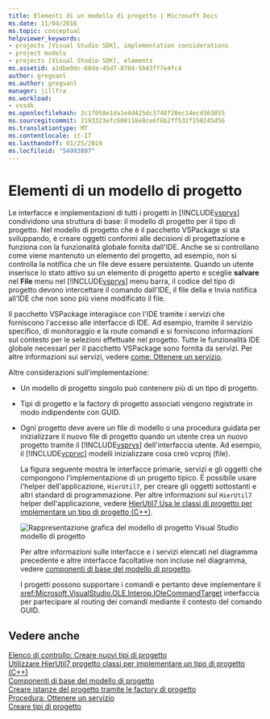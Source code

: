 ```yaml
---
title: Elementi di un modello di progetto | Microsoft Docs
ms.date: 11/04/2016
ms.topic: conceptual
helpviewer_keywords:
- projects [Visual Studio SDK], implementation considerations
- project models
- projects [Visual Studio SDK], elements
ms.assetid: a1dbe0dc-68da-45d7-8704-5b43ff7e4fc4
author: gregvanl
ms.author: gregvanl
manager: jillfra
ms.workload:
- vssdk
ms.openlocfilehash: 2c1f058e1da1e4d425dc3748f20ec14ecd363855
ms.sourcegitcommit: 2193323efc608118e0ce6f6b2ff532f158245d56
ms.translationtype: MT
ms.contentlocale: it-IT
ms.lasthandoff: 01/25/2019
ms.locfileid: "54993897"
---
```

# <a name="elements-of-a-project-model"></a>Elementi di un modello di progetto
Le interfacce e implementazioni di tutti i progetti in [!INCLUDE[vsprvs](../../code-quality/includes/vsprvs_md.md)] condividono una struttura di base: il modello di progetto per il tipo di progetto. Nel modello di progetto che è il pacchetto VSPackage si sta sviluppando, è creare oggetti conformi alle decisioni di progettazione e funziona con la funzionalità globale fornita dall'IDE. Anche se si controllano come viene mantenuto un elemento del progetto, ad esempio, non si controlla la notifica che un file deve essere persistente. Quando un utente inserisce lo stato attivo su un elemento di progetto aperto e sceglie **salvare** nel **File** menu nel [!INCLUDE[vsprvs](../../code-quality/includes/vsprvs_md.md)] menu barra, il codice del tipo di progetto devono intercettare il comando dall'IDE, il file della e Invia notifica all'IDE che non sono più viene modificato il file.  
  
 Il pacchetto VSPackage interagisce con l'IDE tramite i servizi che forniscono l'accesso alle interfacce di IDE. Ad esempio, tramite il servizio specifico, di monitoraggio e la route comandi e si forniscono informazioni sul contesto per le selezioni effettuate nel progetto. Tutte le funzionalità IDE globale necessari per il pacchetto VSPackage sono fornita da servizi. Per altre informazioni sui servizi, vedere [come: Ottenere un servizio](../../extensibility/how-to-get-a-service.md).  
  
 Altre considerazioni sull'implementazione:  
  
- Un modello di progetto singolo può contenere più di un tipo di progetto.  
  
- Tipi di progetto e la factory di progetto associati vengono registrate in modo indipendente con GUID.  
  
- Ogni progetto deve avere un file di modello o una procedura guidata per inizializzare il nuovo file di progetto quando un utente crea un nuovo progetto tramite il [!INCLUDE[vsprvs](../../code-quality/includes/vsprvs_md.md)] dell'interfaccia utente. Ad esempio, il [!INCLUDE[vcprvc](../../code-quality/includes/vcprvc_md.md)] modelli inizializzare cosa creò vcproj (file).  
  
  La figura seguente mostra le interfacce primarie, servizi e gli oggetti che compongono l'implementazione di un progetto tipico. È possibile usare l'helper dell'applicazione, `HierUtil7`, per creare gli oggetti sottostanti e altri standard di programmazione. Per altre informazioni sul `HierUtil7` helper dell'applicazione, vedere [HierUtil7 Usa le classi di progetto per implementare un tipo di progetto (C++)](https://msdn.microsoft.com/library/a5c16a09-94a2-46ef-87b5-35b815e2f346).  
  
  ![Rappresentazione grafica del modello di progetto Visual Studio](../../extensibility/internals/media/vsprojectmodel.gif "vsProjectModel")  
  modello di progetto  
  
  Per altre informazioni sulle interfacce e i servizi elencati nel diagramma precedente e altre interfacce facoltative non incluse nel diagramma, vedere [componenti di base del modello di progetto](../../extensibility/internals/project-model-core-components.md).  
  
  I progetti possono supportare i comandi e pertanto deve implementare il <xref:Microsoft.VisualStudio.OLE.Interop.IOleCommandTarget> interfaccia per partecipare al routing dei comandi mediante il contesto del comando GUID.  
  
## <a name="see-also"></a>Vedere anche  
 [Elenco di controllo: Creare nuovi tipi di progetto](../../extensibility/internals/checklist-creating-new-project-types.md)   
 [Utilizzare HierUtil7 progetto classi per implementare un tipo di progetto (C++)](https://msdn.microsoft.com/library/a5c16a09-94a2-46ef-87b5-35b815e2f346)   
 [Componenti di base del modello di progetto](../../extensibility/internals/project-model-core-components.md)   
 [Creare istanze del progetto tramite le factory di progetto](../../extensibility/internals/creating-project-instances-by-using-project-factories.md)   
 [Procedura: Ottenere un servizio](../../extensibility/how-to-get-a-service.md)   
 [Creare tipi di progetto](../../extensibility/internals/creating-project-types.md)
